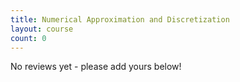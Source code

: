 ```yaml
---
title: Numerical Approximation and Discretization
layout: course
count: 0
---
```


No reviews yet - please add yours below!
